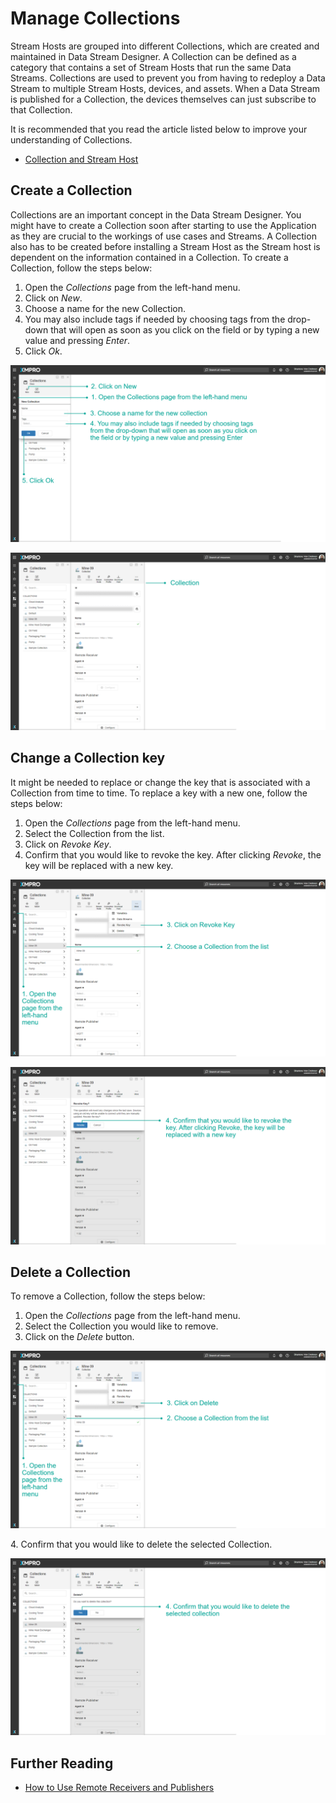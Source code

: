 # Manage Collections

Stream Hosts are grouped into different Collections, which are created and maintained in Data Stream Designer. A Collection can be defined as a category that contains a set of Stream Hosts that run the same Data Streams. Collections are used to prevent you from having to redeploy a Data Stream to multiple Stream Hosts, devices, and assets. When a Data Stream is published for a Collection, the devices themselves can just subscribe to that Collection.

<!-- unsupported tag removed -->
It is recommended that you read the article listed below to improve your understanding of Collections.

* [Collection and Stream Host](../../concepts/collection.md)
<!-- unsupported tag removed -->

## Create a Collection

Collections are an important concept in the Data Stream Designer. You might have to create a Collection soon after starting to use the Application as they are crucial to the workings of use cases and Streams. A Collection also has to be created before installing a Stream Host as the Stream host is dependent on the information contained in a Collection. To create a Collection, follow the steps below:

1. Open the _Collections_ page from the left-hand menu.
2. Click on _New_.
3. Choose a name for the new Collection.
4. You may also include tags if needed by choosing tags from the drop-down that will open as soon as you click on the field or by typing a new value and pressing _Enter_.
5. Click _Ok_.

![](../../.gitbook/assets/C1.png)

![](<../../.gitbook/assets/image (271).png>)

## Change a Collection key

It might be needed to replace or change the key that is associated with a Collection from time to time. To replace a key with a new one, follow the steps below:

1. Open the _Collections_ page from the left-hand menu.
2. Select the Collection from the list.
3. Click on _Revoke Key_.
4. Confirm that you would like to revoke the key. After clicking _Revoke_, the key will be replaced with a new key.

![](<../../.gitbook/assets/image (946).png>)

![](../../.gitbook/assets/C4.png)

## Delete a Collection

To remove a Collection, follow the steps below:

1. Open the _Collections_ page from the left-hand menu.
2. Select the Collection you would like to remove.
3. Click on the _Delete_ button.

![](<../../.gitbook/assets/image (1323).png>)

&#x20;   4\. Confirm that you would like to delete the selected Collection.

![](../../.gitbook/assets/C6.png)

## Further Reading

* [How to Use Remote Receivers and Publishers](remote-receivers-and-publishers.md)
